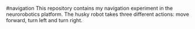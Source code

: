 #navigation
This repository contains my navigation experiment in the neurorobotics platform. The husky robot takes three different actions: move forward, turn left and turn right.
